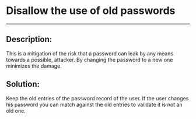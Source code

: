 # Disallow the use of old passwords
-------

## Description:

This is a mitigation of the risk that a password can leak by any means towards a possible,
attacker. By changing the password to a new one minimizes the damage.

## Solution:

Keep the old entries of the password record of the user. If the user changes his password
you can match against the old entries to validate it is not an old one.
